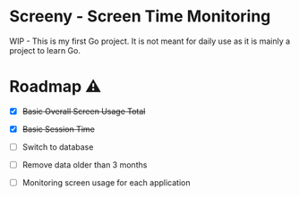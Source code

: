 #  Screeny - Screen Time Monitoring

WIP - This is my first Go project. It is not meant for daily use as it is mainly a project to learn Go.

# Roadmap ⚠

 - [x] ~~Basic Overall Screen Usage Total~~
 - [x] ~~Basic Session Time~~
 - [ ] Switch to database
 - [ ] Remove data older than 3 months
 - [ ] Monitoring screen usage for each application

